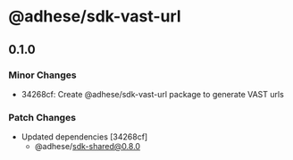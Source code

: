 # @adhese/sdk-vast-url

## 0.1.0

### Minor Changes

- 34268cf: Create @adhese/sdk-vast-url package to generate VAST urls

### Patch Changes

- Updated dependencies [34268cf]
  - @adhese/sdk-shared@0.8.0
